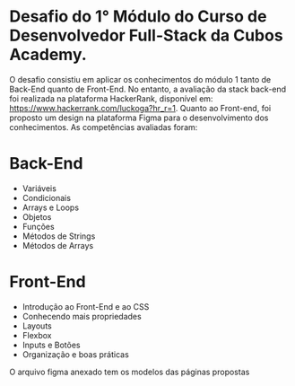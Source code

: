 # Desafio do 1° Módulo do Curso de Desenvolvedor Full-Stack da Cubos Academy.

O desafio consistiu em aplicar os conhecimentos do módulo 1 tanto de Back-End quanto de Front-End.
No entanto, a avaliação da stack back-end foi realizada na plataforma HackerRank, disponível em: https://www.hackerrank.com/luckoga?hr_r=1.
Quanto ao Front-end, foi proposto um design na plataforma Figma para o desenvolvimento dos conhecimentos.
As competências avaliadas foram:

# Back-End
- Variáveis
- Condicionais 
- Arrays e Loops
- Objetos
- Funções
- Métodos de Strings
- Métodos de Arrays

# Front-End
- Introdução ao Front-End e ao CSS
- Conhecendo mais propriedades
- Layouts
- Flexbox
- Inputs e Botões
- Organização e boas práticas

O arquivo figma anexado tem os modelos das páginas propostas
